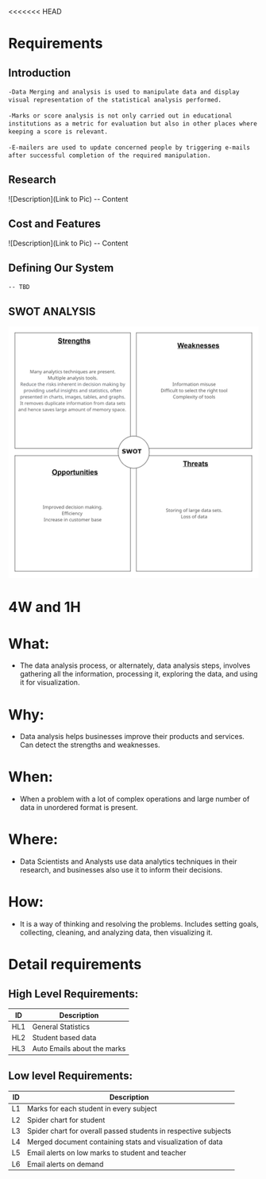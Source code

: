 <<<<<<< HEAD
# Requirements
## Introduction
    -Data Merging and analysis is used to manipulate data and display visual representation of the statistical analysis performed. 

    -Marks or score analysis is not only carried out in educational institutions as a metric for evaluation but also in other places where keeping a score is relevant. 

    -E-mailers are used to update concerned people by triggering e-mails after successful completion of the required manipulation.

## Research
![Description](Link to Pic)
-- Content 
## Cost and Features
![Description](Link to Pic)
-- Content 
## Defining Our System
    -- TBD
## SWOT ANALYSIS
![SWOT](swot.png)

# 4W and 1H

# What:

 - The data analysis process, or alternately, data analysis steps, involves gathering all the information, processing it, exploring the data, and using it for visualization.

# Why:

- Data analysis helps businesses improve their products and services. Can detect the strengths and weaknesses.

# When:

 - When a problem with a lot of complex operations and large number of data in unordered format is present.

# Where:

- Data Scientists and Analysts use data analytics techniques in their research, and businesses also use it to inform their decisions.

# How:
 - It is a way of thinking and resolving the problems. Includes setting goals, collecting, cleaning, and analyzing data, then visualizing it.


# Detail requirements
## High Level Requirements:

| **ID** | **Description** |
| --- | --- |
| HL1 | General Statistics  |
| HL2 | Student based data |
| HL3 |Auto Emails about the marks |


##  Low level Requirements:
| **ID** | **Description** |
| --- | --- |
| L1 | Marks for each student in every subject | 
| L2 | Spider chart for student |
| L3 | Spider chart for overall passed students in respective subjects |
| L4 | Merged document containing stats and visualization of data |
| L5 | Email alerts on low marks to student and teacher |
| L6 |Email alerts on demand |


